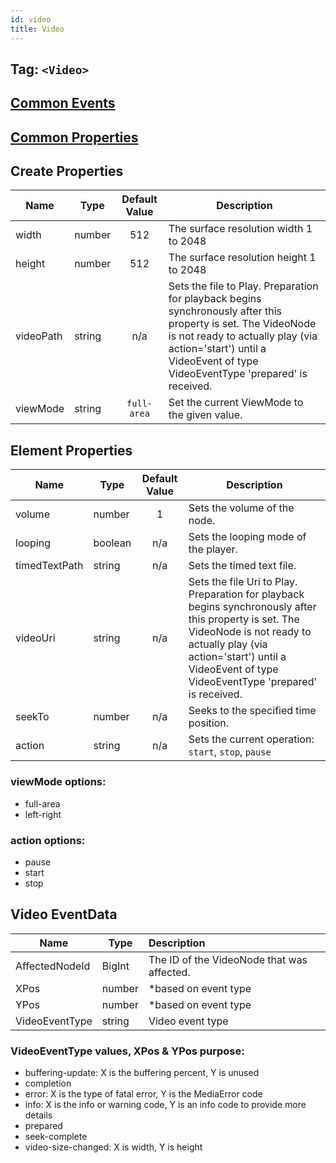 ```yaml
---
id: video
title: Video
---
```


## Tag: `<Video>`

## [Common Events](../types/Events.md)

## [Common Properties](../types/Properties.md)

## Create Properties
| Name      | Type   | Default Value | Description |
| --------- | ------ | :-----------: | ----------- |
| width     | number |      512      | The surface resolution width 1 to 2048  |
| height    | number |      512      | The surface resolution height 1 to 2048 |
| videoPath | string |      n/a      | Sets the file to Play. Preparation for playback begins synchronously after this property is set. The VideoNode is not ready to actually play (via action='start') until a VideoEvent of type VideoEventType 'prepared' is received. |
| viewMode  | string |  `full-area`  | Set the current ViewMode to the given value. |

## Element Properties
| Name      | Type   | Default Value | Description |
| --------- | ------ | :-----------: | ----------- |
| volume    | number |       1       | Sets the volume of the node. |
| looping   | boolean |     n/a      | Sets the looping mode of the player. |
| timedTextPath | string |  n/a      | Sets the timed text file. |
| videoUri | string |       n/a      | Sets the file Uri to Play. Preparation for playback begins synchronously after this property is set. The VideoNode is not ready to actually play (via action='start') until a VideoEvent of type VideoEventType 'prepared' is received. |
| seekTo | number |         n/a      | Seeks to the specified time position. |
| action | string |         n/a      | Sets the current operation: `start`, `stop`, `pause` |

### viewMode options:
- full-area
- left-right

### action options:
- pause
- start
- stop

## Video EventData
| Name      | Type   | Description |
| --------- | ------ | :---------- |
| AffectedNodeId | BigInt | The ID of the VideoNode that was affected.
| XPos | number | *based on event type |
| YPos | number | *based on event type |
| VideoEventType | string |  Video event type |

### VideoEventType values, XPos & YPos purpose:
- buffering-update:
    X is the buffering percent, Y is unused
- completion
- error:
    X is the type of fatal error, Y is the MediaError code
- info:
    X is the info or warning code, Y is an info code to provide more details
- prepared
- seek-complete
- video-size-changed:
    X is width, Y is height
